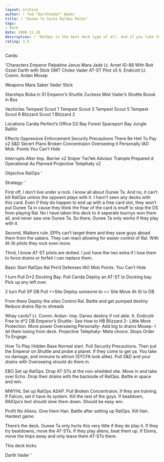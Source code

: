 ```yaml
---
layout: archive
author: ! Ted "DarthVader" Baker
title: ! "Ounee Ta Sucks RalOps Rocks"
tags:
- Dark
date: 2000-11-28
description: ! "RalOps is the best deck type of all. And if you like the type at all you play it. No one uses Ounee Ta anyway."
rating: 3.5
---
```

Cards: 

'Characters
Emperor Palpatine
Janus
Mara Jade
Lt. Arnet
IG-88 With Roit
Ozzel
Darth with Stick
GMT
Choke Vader
AT-ST Pilot x5
lt. Endicott
Lt. Comm. Ardan
Mosep

Weapons
Mara Saber
Vader Stick

Starships
Boba in S1
Emperor’s Shuttle
Zuckess Mist
Vader’s Shuttle
Bossk in Bus

Vechicles
Tempest Scout 1
Tempest Scout 3
Tempest Scout 5
Tempest Scout 6
Blizzard Scout 1
Blizzard 2

Locations
Cardia
Perfect’s Office
D2 Bay
Forest
Spaceport Bay
Jungle
Ralltiir

Effects
Oppressive Enforcement
Security Precautions
There Be Hell To Pay x2
S&D
Secert Plans
Broken Concentraion
Overseeing it Personally
IAO
Mob. Points
You Can’t Hide

Interrupts
Alter
Imp. Barrier x2
Sniper
Twi’lek Advisor
Trample
Prepared d
Operational As Planned
Projective Telephaty x2

Objective
RalOps '

Strategy: '

First off, I don’t live under a rock. I know all about Ounee Ta. And no, it can’t kill RalOps unless the oppoent plays with it. I havn’t seen any decks with this card. Even if they do happen to end up with a free card slot, they won’t put Ounee Ta in cause they think the Fear of the card is enuff to stop the DS from playing Ral. No I have taken this deck to 4 seperate tournys won them all, and never saw one Ounee Ta. So there, Ounee Ta only works if they play with it.

Second, Walkers rule. EPPs can’t target them and they save guys aboad them from the sabers. They can react allowing for easier control of Ral. With At-St pilots they rock even more.

Third, I know AT-ST pilots are dotted. I just have the two extra if I lose them to force drains or forfeit I can replace them.

Basic Start
RalOps
Ral
Pre’d Defenses
IAO
Mob Points.
You Can’t Hide

1 turn
Pull D*2 Docking Bay.
Pull Carida
Deploy an AT-ST to Docking bay.
Pick up any left over.

2 turn
Pull SP DB
Pull <>Site
Deploy someone to <> Site
Move At-St to DB

From there
Deploy the sites
Control Ral.
Battle and get pumped destiny
Reduce drains
Rip to shreads

Whay cards?
Lt. Comm. Ardan- Imp. Darws destiny if not able.
lt. Endicott- Free to d*2 DB
Emperor’s Shuttle- See How to HB
Blizzard 2- Little More Protection. More power
Overseeing Personally- Add big to drains
Mosep- I let them losing from deck.
Projective Telephaty- Meta choice. Stops Order To Engage.

How To Play
Hidden Base
Normal start. Pull Security Precautions. Then put the Emperor on Shuttle and probe a planet. If they come to get ya. You take no damage, and immune to attrion (SYCFA look alike). Pull S&D and your drains with Overseeing should do them in.

EBO
Set up RalOps. Drop AT-STs at the non-sheilded site. Move in and take over Echo. Drop their drains with the backside of RalOps. Battle in space and win.

MWYHL
Set up RalOps ASAP. Pull Broken Concentraion, if they are training. If Falcon, set it have its system. Kill the rest of the guys. If beatdown, RAlOps’s text should slow them down. Should be easy win.

Profit
No Aliens. Give them Han. Battle after setting up RalOps. Kill Han. Hardest game.

There’s the deck. Ounee Ta only hurts this very little if they do play it. If they try beatdowns, move the AT-STs. If they play aliens, beat them up. If Eloms, move the Imps away and only leave them AT-STs there.

This deck kicks

Darth Vader  '